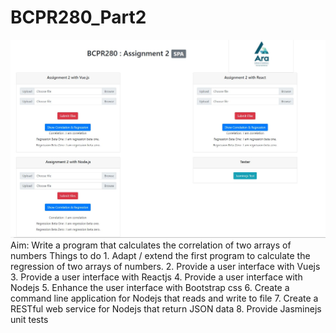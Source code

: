 # BCPR280_Part2
<img src="/img/portfolio.JPG" alt="working page looks like" class="inline"/>
Aim: Write a program that calculates the correlation of two arrays of numbers
Things to do
1. Adapt / extend the first program to calculate the regression of two arrays of numbers.
2. Provide a user interface with Vuejs
3. Provide a user interface with Reactjs
4. Provide a user interface with Nodejs
5. Enhance the user interface with Bootstrap css
6. Create a command line application for Nodejs that reads and write to file
7. Create a RESTful web service for Nodejs that return JSON data
8. Provide Jasminejs unit tests
